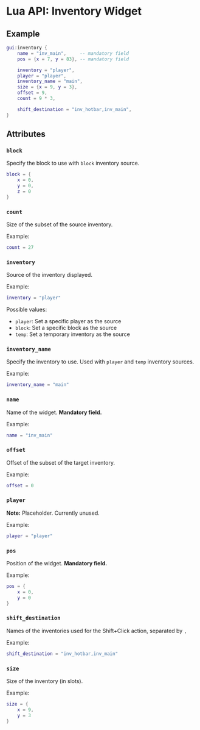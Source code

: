 # Lua API: Inventory Widget

## Example

```lua
gui:inventory {
	name = "inv_main",     -- mandatory field
	pos = {x = 7, y = 83}, -- mandatory field

	inventory = "player",
	player = "player",
	inventory_name = "main",
	size = {x = 9, y = 3},
	offset = 9,
	count = 9 * 3,

	shift_destination = "inv_hotbar,inv_main",
}
```

## Attributes

### `block`

Specify the block to use with `block` inventory source.

```lua
block = {
	x = 0,
	y = 0,
	z = 0
}
```

### `count`

Size of the subset of the source inventory.

Example:
```lua
count = 27
```

### `inventory`

Source of the inventory displayed.

Example:
```lua
inventory = "player"
```

Possible values:

- `player`: Set a specific player as the source
- `block`: Set a specific block as the source
- `temp`: Set a temporary inventory as the source

### `inventory_name`

Specify the inventory to use. Used with `player` and `temp` inventory sources.

Example:
```lua
inventory_name = "main"
```

### `name`

Name of the widget. **Mandatory field.**

Example:
```lua
name = "inv_main"
```

### `offset`

Offset of the subset of the target inventory.

Example:
```lua
offset = 0
```

### `player`

**Note:** Placeholder. Currently unused.

Example:
```lua
player = "player"
```

### `pos`

Position of the widget. **Mandatory field.**

Example:
```lua
pos = {
	x = 0,
	y = 0
}
```

### `shift_destination`

Names of the inventories used for the Shift+Click action, separated by `,`

Example:
```lua
shift_destination = "inv_hotbar,inv_main"
```

### `size`

Size of the inventory (in slots).

Example:
```lua
size = {
	x = 9,
	y = 3
}
```

